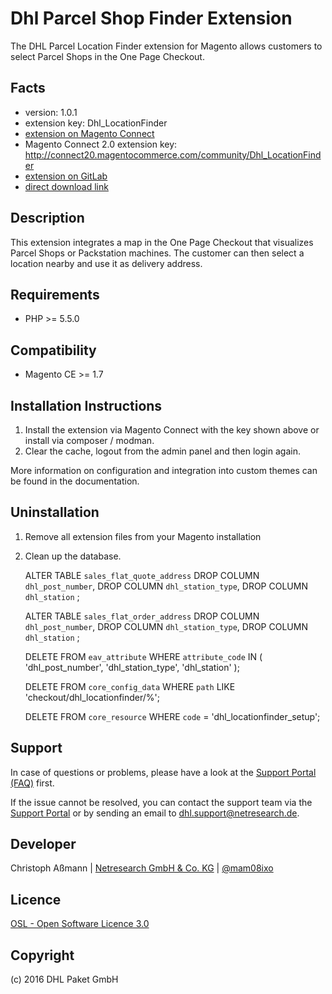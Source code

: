 Dhl Parcel Shop Finder Extension
================================

The DHL Parcel Location Finder extension for Magento allows customers to select
Parcel Shops in the One Page Checkout.

Facts
-----
- version: 1.0.1
- extension key: Dhl_LocationFinder
- [extension on Magento Connect](http://www.magentocommerce.com/magento-connect/dhl-locationfinder-1234.html)
- Magento Connect 2.0 extension key: http://connect20.magentocommerce.com/community/Dhl_LocationFinder
- [extension on GitLab](https://git.netresearch.de/dhl/location-finder)
- [direct download link](http://connect.magentocommerce.com/community/get/Dhl_LocationFinder-1.0.1.tgz)

Description
-----------
This extension integrates a map in the One Page Checkout that visualizes
Parcel Shops or Packstation machines. The customer can then select a location
nearby and use it as delivery address.

Requirements
------------
- PHP >= 5.5.0

Compatibility
-------------
- Magento CE >= 1.7

Installation Instructions
-------------------------

1. Install the extension via Magento Connect with the key shown above or install
   via composer / modman.
2. Clear the cache, logout from the admin panel and then login again.

More information on configuration and integration into custom themes can be found
in the documentation.

Uninstallation
--------------
1. Remove all extension files from your Magento installation
2. Clean up the database.


    ALTER TABLE `sales_flat_quote_address`
        DROP COLUMN `dhl_post_number`,
        DROP COLUMN `dhl_station_type`,
        DROP COLUMN `dhl_station`
    ;

    ALTER TABLE `sales_flat_order_address`
        DROP COLUMN `dhl_post_number`,
        DROP COLUMN `dhl_station_type`,
        DROP COLUMN `dhl_station`
    ;

    DELETE FROM `eav_attribute` WHERE `attribute_code` IN (
        'dhl_post_number',
        'dhl_station_type',
        'dhl_station'
    );

    DELETE FROM `core_config_data` WHERE `path` LIKE 'checkout/dhl_locationfinder/%';
    
    DELETE FROM `core_resource` WHERE `code` = 'dhl_locationfinder_setup';

Support
-------
In case of questions or problems, please have a look at the
[Support Portal (FAQ)](http://dhl.support.netresearch.de/) first.

If the issue cannot be resolved, you can contact the support team via the
[Support Portal](http://dhl.support.netresearch.de/) or by sending an email
to <dhl.support@netresearch.de>.

Developer
---------
Christoph Aßmann | [Netresearch GmbH & Co. KG](http://www.netresearch.de/) | [@mam08ixo](https://twitter.com/mam08ixo)

Licence
-------
[OSL - Open Software Licence 3.0](http://opensource.org/licenses/osl-3.0.php)

Copyright
---------
(c) 2016 DHL Paket GmbH
